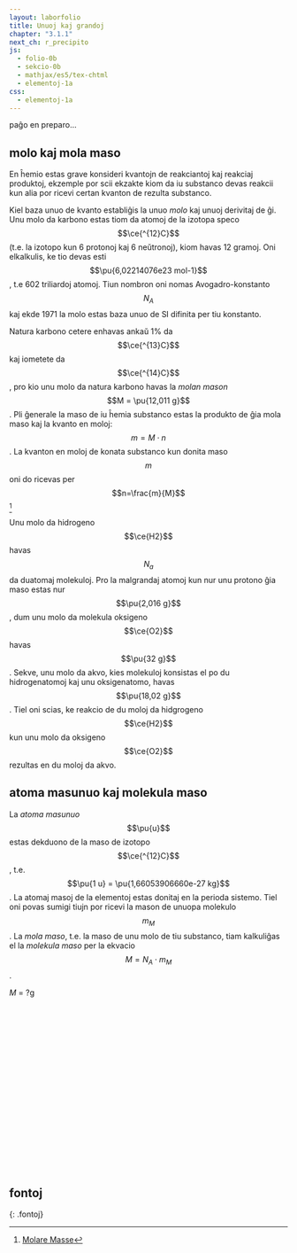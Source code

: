 ```yaml
---
layout: laborfolio
title: Unuoj kaj grandoj
chapter: "3.1.1"
next_ch: r_precipito
js:
  - folio-0b
  - sekcio-0b 
  - mathjax/es5/tex-chtml
  - elementoj-1a
css:
  - elementoj-1a
---
```


paĝo en preparo...

## molo kaj mola maso

En ĥemio estas grave konsideri kvantojn de reakciantoj kaj reakciaj produktoj, ekzemple por scii ekzakte kiom da iu substanco devas reakcii kun alia por ricevi certan kvanton de rezulta substanco.

Kiel baza unuo de kvanto establiĝis la unuo *molo* kaj unuoj derivitaj de ĝi. Unu molo da karbono estas tiom da atomoj de la izotopa speco $$\ce{^{12}C}$$ (t.e. la izotopo kun 6 protonoj kaj 6 neŭtronoj), kiom havas 12 gramoj. Oni elkalkulis, ke tio devas esti $$\pu{6,02214076e23 mol-1}$$, t.e 602 triliardoj atomoj. Tiun nombron oni nomas Avogadro-konstanto $$N_A$$ kaj ekde 1971 la molo estas baza unuo de SI difinita per tiu konstanto. 

Natura karbono cetere enhavas ankaŭ 1% da $$\ce{^{13}C}$$ kaj iometete da $$\ce{^{14}C}$$, pro kio unu molo da natura karbono havas la *molan mason* $$M = \pu{12,011 g}$$. Pli ĝenerale la maso de iu ĥemia substanco estas la produkto de ĝia mola maso kaj la kvanto en moloj: 
$$m = M \cdot n$$. La kvanton en moloj de konata substanco kun donita maso $$m$$ oni do ricevas per $$n=\frac{m}{M}$$ [^W1]

Unu molo da hidrogeno $$\ce{H2}$$ havas $$N_a$$ da duatomaj molekuloj. Pro la malgrandaj atomoj kun nur unu protono ĝia maso estas nur $$\pu{2,016 g}$$, dum unu molo da molekula oksigeno $$\ce{O2}$$ havas $$\pu{32 g}$$. Sekve, unu molo da akvo, kies molekuloj konsistas el po du hidrogenatomoj kaj unu oksigenatomo, havas 
$$\pu{18,02 g}$$. Tiel oni scias, ke reakcio de du moloj da hidgrogeno $$\ce{H2}$$ kun unu molo da oksigeno $$\ce{O2}$$ rezultas en du moloj da akvo.



## atoma masunuo kaj molekula maso

La *atoma masunuo* $$\pu{u}$$ estas dekduono de la maso de izotopo $$\ce{^{12}C}$$, t.e.
$$\pu{1 u} = \pu{1,66053906660e-27 kg}$$. La atomaj masoj de la elementoj estas donitaj en la perioda sistemo. Tiel oni povas sumigi tiujn por ricevi la mason de unuopa molekulo $$m_M$$.
La *mola maso*, t.e. la maso de unu molo de tiu substanco, tiam kalkuliĝas el la *molekula maso* per la ekvacio $$M=N_A \cdot m_M$$.


<!-- molo, ... mol/l, M (moloblo)... koncentriteco -->


<script>

  lanĉe (() => {
    // kreu SVG de perioda sistemo
    let elementoj, molekulo = {}, maso = {};

    function aktualigu() {
      const elemento = ĝi("#periodsistemo .emfazo");
      if (elemento) {
        const smb = elemento.id.split('_')[1];
        const e1 = Elementoj.smb(smb);
        const e2 = elementoj.pselementoj[e1.nro-1];
        maso[smb] = e2.maso;
        if (molekulo[smb]) {
          molekulo[smb]++
        } else {
          molekulo[smb] = 1;
        }

        // aktualigu la informon
        let mlk = '', am = 0;
        for (s in molekulo) {
          mlk += s;
          if (molekulo[s] > 1) mlk += `<sub>${molekulo[s]}</sub>`;
          am += molekulo[s] * maso[s];
        }
        const mmaso = ĝi("#mmaso");
        let mm = parseFloat(am).toFixed(2).replace('.',',');
        mmaso.innerHTML = `${mlk}: <i>m<sub>M</sub></i> = ${mm}u; <i>M</i> = ${mm}g`;

      }
    }

    // ŝargu apartan element-tabelon kun oksidnombroj...
    const ps = ĝi("#periodsistemo");

    elementoj = new Elementoj();
    elementoj.ŝargu().then(() => {
      elementoj.periodsistemo(ps,Elementoj.AMAS,
        (de_smb,al_smb) => {
            malemfazo(ĝi(`#ps_${de_smb}`));
            if (al_smb) {
              const el = ĝi(`#ps_${al_smb}`)
              emfazo(el);
              aktualigu();
              prokrastu(() => malemfazo(el),1000);
            }
        });
      }
    );
/*
    Elemento.json_element_tabelo(() => {
        Elemento.periodsistemo(ps,Elemento.AMAS,
        (de_smb,al_smb) => {
            malemfazo(ĝi(`#ps_${de_smb}`));
            if (al_smb) {
              const el = ĝi(`#ps_${al_smb}`)
              emfazo(el);
              aktualigu();
              prokrastu(() => malemfazo(el),1000);
            }
        });
    });
*/
  });
</script>

<div id="mmaso"><i>M</i> = ?g</div>

<style>
  .emfazo rect {
    fill: #000088 !important;
  }
  .emfazo text {
    fill: white !important;
  }  
</style>

<svg id="periodsistemo"
    version="1.1" 
    xmlns="http://www.w3.org/2000/svg" 
    xmlns:xlink="http://www.w3.org/1999/xlink" width="100%" viewBox="0 0 195 115">
</svg>


<!-- 

## Energio
## Entropio
## Entalpio, normform-entalpio...

-->

## fontoj
{: .fontoj}

[^W1]: [Molare Masse](https://de.wikipedia.org/wiki/Molare_Masse)